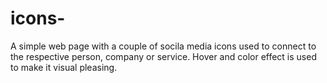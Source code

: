 # icons-
A simple web page with a couple of socila media icons used to connect to the respective person, company or service. 
Hover and color effect is used to make it visual pleasing.
